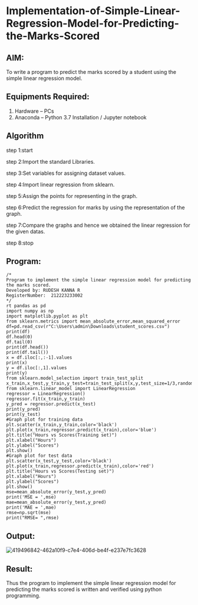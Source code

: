 # Implementation-of-Simple-Linear-Regression-Model-for-Predicting-the-Marks-Scored

## AIM:
To write a program to predict the marks scored by a student using the simple linear regression model.

## Equipments Required:
1. Hardware – PCs
2. Anaconda – Python 3.7 Installation / Jupyter notebook

## Algorithm
step 1:start

step 2:Import the standard Libraries.

step 3:Set variables for assigning dataset values.

step 4:Import linear regression from sklearn.

step 5:Assign the points for representing in the graph.

step 6:Predict the regression for marks by using the representation of the graph.

step 7:Compare the graphs and hence we obtained the linear regression for the given datas.

step 8:stop
## Program:
```
/*
Program to implement the simple linear regression model for predicting the marks scored.
Developed by: RUDESH KANNA R
RegisterNumber:  212223233002
*/
rt pandas as pd
import numpy as np
import matplotlib.pyplot as plt
from sklearn.metrics import mean_absolute_error,mean_squared_error
df=pd.read_csv(r"C:\Users\admin\Downloads\student_scores.csv")
print(df)
df.head(0)
df.tail(0)
print(df.head())
print(df.tail())
x = df.iloc[:,:-1].values
print(x)
y = df.iloc[:,1].values
print(y)
from sklearn.model_selection import train_test_split
x_train,x_test,y_train,y_test=train_test_split(x,y,test_size=1/3,random_state=0)
from sklearn.linear_model import LinearRegression
regressor = LinearRegression()
regressor.fit(x_train,y_train)
y_pred = regressor.predict(x_test)
print(y_pred)
print(y_test)
#Graph plot for training data
plt.scatter(x_train,y_train,color='black')
plt.plot(x_train,regressor.predict(x_train),color='blue')
plt.title("Hours vs Scores(Training set)")
plt.xlabel("Hours")
plt.ylabel("Scores")
plt.show()
#Graph plot for test data
plt.scatter(x_test,y_test,color='black')
plt.plot(x_train,regressor.predict(x_train),color='red')
plt.title("Hours vs Scores(Testing set)")
plt.xlabel("Hours")
plt.ylabel("Scores")
plt.show()
mse=mean_absolute_error(y_test,y_pred)
print('MSE = ',mse)
mae=mean_absolute_error(y_test,y_pred)
print('MAE = ',mae)
rmse=np.sqrt(mse)
print("RMSE= ",rmse)

```

## Output:
![419496842-462a10f9-c7e4-406d-be4f-e237e7fc3628](https://github.com/user-attachments/assets/e9ffc99b-c5ff-4a48-b44c-7865256d98cd)



## Result:
Thus the program to implement the simple linear regression model for predicting the marks scored is written and verified using python programming.
